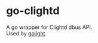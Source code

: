 # go-clightd
A go wrapper for Clightd dbus API.  
Used by [golight](https://github.com/FedeDP/golight).  
